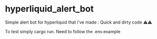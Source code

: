 # hyperliquid_alert_bot

Simple alert bot for hyperliquid that i've made :
Quick and dirty code ⚠️⚠️

To test simply cargo run.
Need to follow the .env.example
